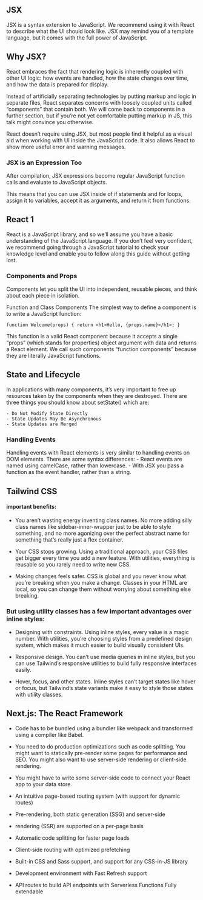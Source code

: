 ## JSX

JSX is a syntax extension to JavaScript. We recommend using it with React to describe what the UI should look like. JSX may remind you of a template language, but it comes with the full power of JavaScript.

## Why JSX?

React embraces the fact that rendering logic is inherently coupled with other UI logic: how events are handled, how the state changes over time, and how the data is prepared for display.

Instead of artificially separating technologies by putting markup and logic in separate files, React separates concerns with loosely coupled units called “components” that contain both. We will come back to components in a further section, but if you’re not yet comfortable putting markup in JS, this talk might convince you otherwise.

React doesn’t require using JSX, but most people find it helpful as a visual aid when working with UI inside the JavaScript code. It also allows React to show more useful error and warning messages.

### JSX is an Expression Too

After compilation, JSX expressions become regular JavaScript function calls and evaluate to JavaScript objects.

This means that you can use JSX inside of if statements and for loops, assign it to variables, accept it as arguments, and return it from functions.

## React 1

React is a JavaScript library, and so we’ll assume you have a basic understanding of the JavaScript language. If you don’t feel very confident, we recommend going through a JavaScript tutorial to check your knowledge level and enable you to follow along this guide without getting lost.

### Components and Props

Components let you split the UI into independent, reusable pieces, and think about each piece in isolation.

Function and Class Components
The simplest way to define a component is to write a JavaScript function:

`function Welcome(props) { return <h1>Hello, {props.name}</h1>; }`

This function is a valid React component because it accepts a single “props” (which stands for properties) object argument with data and returns a React element. We call such components “function components” because they are literally JavaScript functions.

## State and Lifecycle

In applications with many components, it’s very important to free up resources taken by the components when they are destroyed.
There are three things you should know about setState() which are:

    - Do Not Modify State Directly
    - State Updates May Be Asynchronous
    - State Updates are Merged

### Handling Events

Handling events with React elements is very similar to handling events on DOM elements. There are some syntax differences: - React events are named using camelCase, rather than lowercase. - With JSX you pass a function as the event handler, rather than a string.



## Tailwind CSS 
#### important benefits:

- You aren’t wasting energy inventing class names. No more adding silly class names like sidebar-inner-wrapper just to be able to style something, and no more agonizing over the perfect abstract name for something that’s really just a flex container.

- Your CSS stops growing. Using a traditional approach, your CSS files get bigger every time you add a new feature. With utilities, everything is reusable so you rarely need to write new CSS.

- Making changes feels safer. CSS is global and you never know what you’re breaking when you make a change. Classes in your HTML are local, so you can change them without worrying about something else breaking.

### But using utility classes has a few important advantages over inline styles:
- Designing with constraints. Using inline styles, every value is a magic number. With utilities, you’re choosing styles from a predefined design system, which makes it much easier to build visually consistent UIs.

- Responsive design. You can’t use media queries in inline styles, but you can use Tailwind’s responsive utilities to build fully responsive interfaces easily.
- Hover, focus, and other states. Inline styles can’t target states like hover or focus, but Tailwind’s state variants make it easy to style those states with utility classes.

## Next.js: The React Framework
- Code has to be bundled using a bundler like webpack and transformed using a compiler like Babel.
 - You need to do production optimizations such as code splitting. You might want to statically pre-render some pages for performance and SEO. You might also want to use server-side rendering or client-side rendering.

- You might have to write some server-side code to connect your React app to your data store.

- An intuitive page-based routing system (with support for dynamic routes)

- Pre-rendering, both static generation (SSG) and server-side

- rendering (SSR) are supported on a per-page basis

- Automatic code splitting for faster page loads

- Client-side routing with optimized prefetching
- Built-in CSS and Sass support, and support for any CSS-in-JS library
- Development environment with Fast Refresh support
- API routes to build API endpoints with Serverless Functions Fully extendable